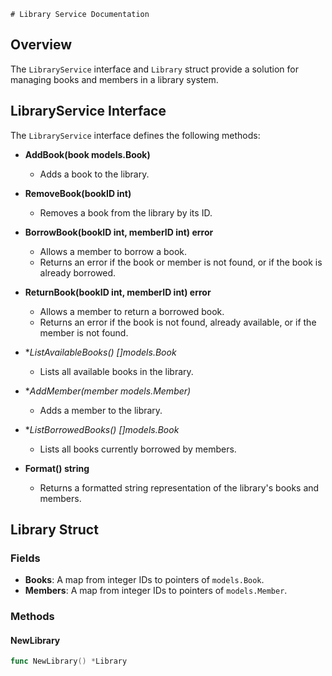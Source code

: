     # Library Service Documentation

## Overview

The `LibraryService` interface and `Library` struct provide a solution for managing books and members in a library system.

## LibraryService Interface

The `LibraryService` interface defines the following methods:

- **AddBook(book models.Book)**
  - Adds a book to the library.

- **RemoveBook(bookID int)**
  - Removes a book from the library by its ID.

- **BorrowBook(bookID int, memberID int) error**
  - Allows a member to borrow a book.
  - Returns an error if the book or member is not found, or if the book is already borrowed.

- **ReturnBook(bookID int, memberID int) error**
  - Allows a member to return a borrowed book.
  - Returns an error if the book is not found, already available, or if the member is not found.

- **ListAvailableBooks() []*models.Book**
  - Lists all available books in the library.

- **AddMember(member *models.Member)**
  - Adds a member to the library.

- **ListBorrowedBooks() []*models.Book**
  - Lists all books currently borrowed by members.

- **Format() string**
  - Returns a formatted string representation of the library's books and members.

## Library Struct

### Fields

- **Books**: A map from integer IDs to pointers of `models.Book`.
- **Members**: A map from integer IDs to pointers of `models.Member`.

### Methods

#### NewLibrary

```go
func NewLibrary() *Library
